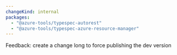 ```yaml
---
changeKind: internal
packages:
  - "@azure-tools/typespec-autorest"
  - "@azure-tools/typespec-azure-resource-manager"
---
```


Feedback: create a change long to force publishing the dev version 
